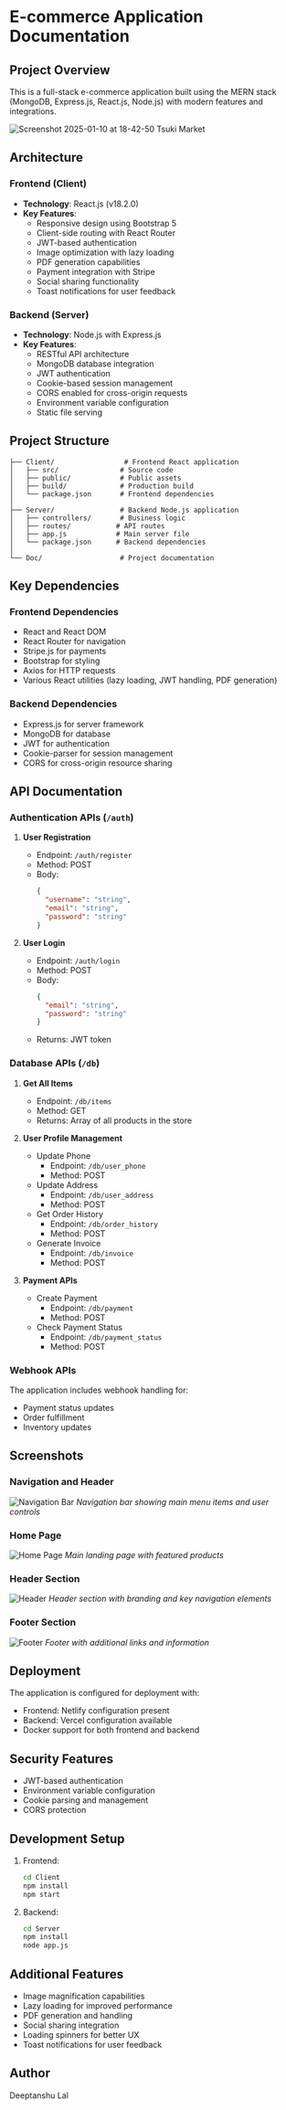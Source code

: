 # E-commerce Application Documentation

## Project Overview
This is a full-stack e-commerce application built using the MERN stack (MongoDB, Express.js, React.js, Node.js) with modern features and integrations.

![Screenshot 2025-01-10 at 18-42-50 Tsuki Market](https://github.com/user-attachments/assets/80b82e10-4aa5-4eee-ab1f-d07257bd853a)

## Architecture

### Frontend (Client)
- **Technology**: React.js (v18.2.0)
- **Key Features**:
  - Responsive design using Bootstrap 5
  - Client-side routing with React Router
  - JWT-based authentication
  - Image optimization with lazy loading
  - PDF generation capabilities
  - Payment integration with Stripe
  - Social sharing functionality
  - Toast notifications for user feedback

### Backend (Server)
- **Technology**: Node.js with Express.js
- **Key Features**:
  - RESTful API architecture
  - MongoDB database integration
  - JWT authentication
  - Cookie-based session management
  - CORS enabled for cross-origin requests
  - Environment variable configuration
  - Static file serving

## Project Structure

```
├── Client/                 # Frontend React application
│   ├── src/               # Source code
│   ├── public/            # Public assets
│   ├── build/             # Production build
│   └── package.json       # Frontend dependencies
│
├── Server/                # Backend Node.js application
│   ├── controllers/       # Business logic
│   ├── routes/           # API routes
│   ├── app.js            # Main server file
│   └── package.json      # Backend dependencies
│
└── Doc/                   # Project documentation
```

## Key Dependencies

### Frontend Dependencies
- React and React DOM
- React Router for navigation
- Stripe.js for payments
- Bootstrap for styling
- Axios for HTTP requests
- Various React utilities (lazy loading, JWT handling, PDF generation)

### Backend Dependencies
- Express.js for server framework
- MongoDB for database
- JWT for authentication
- Cookie-parser for session management
- CORS for cross-origin resource sharing

## API Documentation

### Authentication APIs (`/auth`)
1. **User Registration**
   - Endpoint: `/auth/register`
   - Method: POST
   - Body:
     ```json
     {
       "username": "string",
       "email": "string",
       "password": "string"
     }
     ```

2. **User Login**
   - Endpoint: `/auth/login`
   - Method: POST
   - Body:
     ```json
     {
       "email": "string",
       "password": "string"
     }
     ```
   - Returns: JWT token

### Database APIs (`/db`)
1. **Get All Items**
   - Endpoint: `/db/items`
   - Method: GET
   - Returns: Array of all products in the store

2. **User Profile Management**
   - Update Phone
     - Endpoint: `/db/user_phone`
     - Method: POST
   - Update Address
     - Endpoint: `/db/user_address`
     - Method: POST
   - Get Order History
     - Endpoint: `/db/order_history`
     - Method: POST
   - Generate Invoice
     - Endpoint: `/db/invoice`
     - Method: POST

3. **Payment APIs**
   - Create Payment
     - Endpoint: `/db/payment`
     - Method: POST
   - Check Payment Status
     - Endpoint: `/db/payment_status`
     - Method: POST

### Webhook APIs
The application includes webhook handling for:
- Payment status updates
- Order fulfillment
- Inventory updates

## Screenshots

### Navigation and Header
![Navigation Bar](Doc/NavBar.png)
*Navigation bar showing main menu items and user controls*

### Home Page
![Home Page](Doc/Homepage.png)
*Main landing page with featured products*

### Header Section
![Header](Doc/Header.png)
*Header section with branding and key navigation elements*

### Footer Section
![Footer](Doc/Footer.png)
*Footer with additional links and information*

## Deployment
The application is configured for deployment with:
- Frontend: Netlify configuration present
- Backend: Vercel configuration available
- Docker support for both frontend and backend

## Security Features
- JWT-based authentication
- Environment variable configuration
- Cookie parsing and management
- CORS protection

## Development Setup

1. Frontend:
   ```bash
   cd Client
   npm install
   npm start
   ```

2. Backend:
   ```bash
   cd Server
   npm install
   node app.js
   ```

## Additional Features
- Image magnification capabilities
- Lazy loading for improved performance
- PDF generation and handling
- Social sharing integration
- Loading spinners for better UX
- Toast notifications for user feedback

## Author
Deeptanshu Lal
